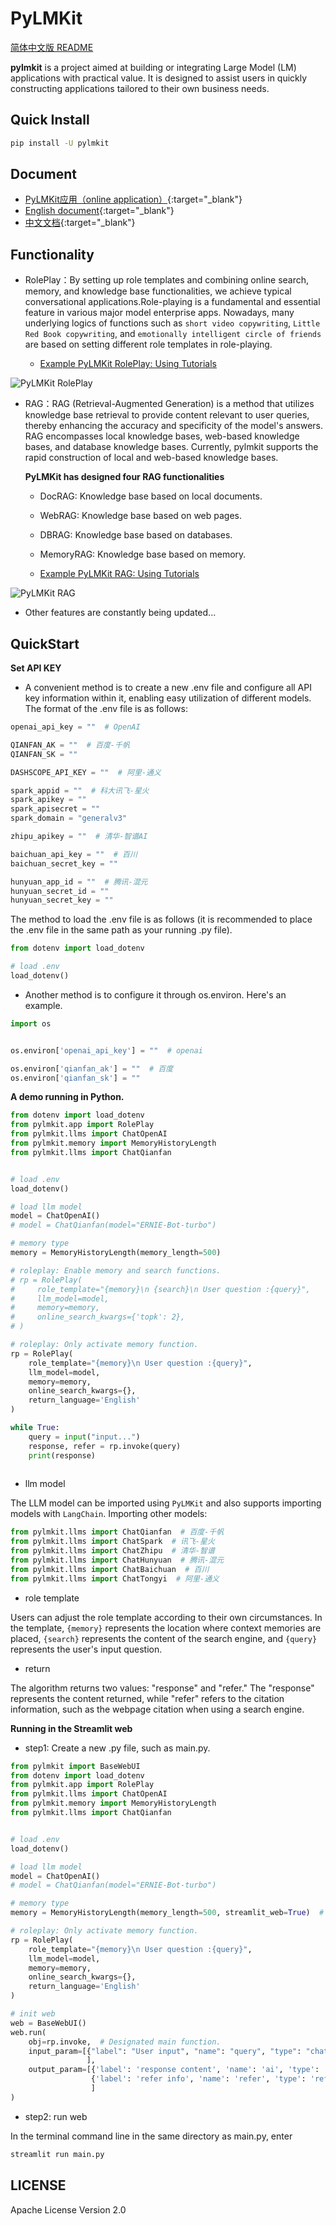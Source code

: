 # PyLMKit

[简体中文版 README](https://github.com/52phm/pylmkit/blob/main/README_zh.md)

**pylmkit** is a project aimed at building or integrating Large Model (LM) applications with practical value. It is designed to assist users in quickly constructing applications tailored to their own business needs.

## Quick Install
```bash
pip install -U pylmkit
```

## Document

- [PyLMKit应用（online application）](http://app.pylmkit.cn){:target="_blank"}
- [English document](http://en.pylmkit.cn){:target="_blank"}
- [中文文档](http://zh.pylmkit.cn){:target="_blank"}


## Functionality

- RolePlay：By setting up role templates and combining online search, memory, and knowledge base functionalities, we achieve typical conversational applications.Role-playing is a fundamental and essential feature in various major model enterprise apps. Nowadays, many underlying logics of functions such as `short video copywriting`, `Little Red Book copywriting`, and `emotionally intelligent circle of friends` are based on setting different role templates in role-playing.

    - [Example PyLMKit RolePlay: Using Tutorials](https://github.com/52phm/pylmkit/blob/main/examples/00-How-to-use-RolePlay.ipynb)

![PyLMKit RolePlay](https://github.com/52phm/pylmkit/blob/main/docs/images/RolePlay.png)

- RAG：RAG (Retrieval-Augmented Generation) is a method that utilizes knowledge base retrieval to provide content relevant to user queries, thereby enhancing the accuracy and specificity of the model's answers. RAG encompasses local knowledge bases, web-based knowledge bases, and database knowledge bases. Currently, pylmkit supports the rapid construction of local and web-based knowledge bases.

  **PyLMKit has designed four RAG functionalities**

  - DocRAG: Knowledge base based on local documents.
  - WebRAG: Knowledge base based on web pages.
  - DBRAG: Knowledge base based on databases.
  - MemoryRAG: Knowledge base based on memory.

  - [Example PyLMKit RAG: Using Tutorials](https://github.com/52phm/pylmkit/blob/main/examples/01-How-to-use-RAG.ipynb)

![PyLMKit RAG](https://github.com/52phm/pylmkit/blob/main/docs/images/RAG.png)

- Other features are constantly being updated...

  

## QuickStart

**Set API KEY**

- A convenient method is to create a new .env file and configure all API key information within it, enabling easy utilization of different models. The format of the .env file is as follows:

```python
openai_api_key = ""  # OpenAI

QIANFAN_AK = ""  # 百度-千帆
QIANFAN_SK = ""

DASHSCOPE_API_KEY = ""  # 阿里-通义

spark_appid = ""  # 科大讯飞-星火
spark_apikey = ""
spark_apisecret = ""
spark_domain = "generalv3"

zhipu_apikey = ""  # 清华-智谱AI

baichuan_api_key = ""  # 百川
baichuan_secret_key = ""

hunyuan_app_id = ""  # 腾讯-混元
hunyuan_secret_id = ""
hunyuan_secret_key = ""
```

The method to load the .env file is as follows (it is recommended to place the .env file in the same path as your running .py file).

```python
from dotenv import load_dotenv

# load .env
load_dotenv()
```

- Another method is to configure it through os.environ. Here's an example.

```python
import os


os.environ['openai_api_key'] = ""  # openai

os.environ['qianfan_ak'] = ""  # 百度
os.environ['qianfan_sk'] = ""
```

**A demo running in Python.**


```python
from dotenv import load_dotenv
from pylmkit.app import RolePlay
from pylmkit.llms import ChatOpenAI
from pylmkit.memory import MemoryHistoryLength
from pylmkit.llms import ChatQianfan


# load .env
load_dotenv()

# load llm model
model = ChatOpenAI()
# model = ChatQianfan(model="ERNIE-Bot-turbo")

# memory type
memory = MemoryHistoryLength(memory_length=500)

# roleplay: Enable memory and search functions.
# rp = RolePlay(
#     role_template="{memory}\n {search}\n User question :{query}", 
#     llm_model=model,
#     memory=memory,
#     online_search_kwargs={'topk': 2},
# )

# roleplay: Only activate memory function.
rp = RolePlay(
    role_template="{memory}\n User question :{query}", 
    llm_model=model,
    memory=memory,
    online_search_kwargs={},
    return_language='English'
)

while True:
    query = input("input...")
    response, refer = rp.invoke(query)
    print(response)
    

```

- llm model

The LLM model can be imported using `PyLMKit` and also supports importing models with `LangChain`. Importing other models:

```python
from pylmkit.llms import ChatQianfan  # 百度-千帆
from pylmkit.llms import ChatSpark  # 讯飞-星火
from pylmkit.llms import ChatZhipu  # 清华-智谱
from pylmkit.llms import ChatHunyuan  # 腾讯-混元
from pylmkit.llms import ChatBaichuan  # 百川
from pylmkit.llms import ChatTongyi  # 阿里-通义

```

- role template

Users can adjust the role template according to their own circumstances. In the template, `{memory}` represents the location where context memories are placed, `{search}` represents the content of the search engine, and `{query}` represents the user's input question.

- return

The algorithm returns two values: "response" and "refer." The "response" represents the content returned, while "refer" refers to the citation information, such as the webpage citation when using a search engine.


**Running in the Streamlit web**


- step1: Create a new .py file, such as main.py.


```python
from pylmkit import BaseWebUI
from dotenv import load_dotenv
from pylmkit.app import RolePlay
from pylmkit.llms import ChatOpenAI
from pylmkit.memory import MemoryHistoryLength
from pylmkit.llms import ChatQianfan


# load .env
load_dotenv()

# load llm model
model = ChatOpenAI()
# model = ChatQianfan(model="ERNIE-Bot-turbo")

# memory type
memory = MemoryHistoryLength(memory_length=500, streamlit_web=True)  # set streamlit_web=True

# roleplay: Only activate memory function.
rp = RolePlay(
    role_template="{memory}\n User question :{query}", 
    llm_model=model,
    memory=memory,
    online_search_kwargs={},
    return_language='English'
)

# init web
web = BaseWebUI()
web.run(
    obj=rp.invoke,  # Designated main function.
    input_param=[{"label": "User input", "name": "query", "type": "chat"},  # type, chat text string bool float ...
                 ],
    output_param=[{'label': 'response content', 'name': 'ai', 'type': 'chat'},
                  {'label': 'refer info', 'name': 'refer', 'type': 'refer'}  # type, chat refer text string bool float ...
                  ]
)

```

- step2: run web


In the terminal command line in the same directory as main.py, enter 


```bash
streamlit run main.py
```


## LICENSE

Apache License Version 2.0





